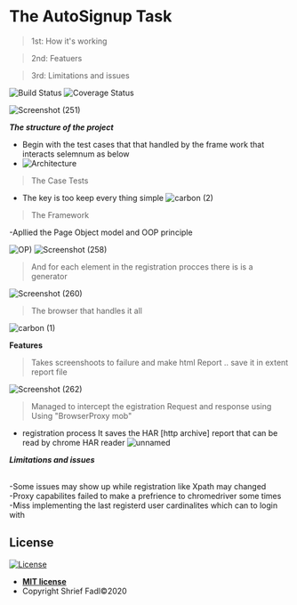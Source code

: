 


# The AutoSignup Task 

>1st: How it's working 

>2nd: Featuers

>3rd: Limitations and issues



![Build Status](http://img.shields.io/travis/badges/badgerbadgerbadger.svg?style=flat-square) ![Coverage Status](http://img.shields.io/coveralls/badges/badgerbadgerbadger.svg?style=flat-square)

![Screenshot (251)](https://user-images.githubusercontent.com/13305274/82570065-63763880-9b81-11ea-8c66-37be8a6280b9.png)



***The structure of the project***


- Begin with the test cases that that handled by the frame work that interacts selemnum as below
- ![Architecture](https://user-images.githubusercontent.com/13305274/82571078-b8667e80-9b82-11ea-91f6-da57558fe977.png)
>The Case Tests
- The key is too keep every thing simple
![carbon (2)](https://user-images.githubusercontent.com/13305274/82580992-2f564400-9b90-11ea-8e35-068e8eb3b7f7.png)




> The Framework

-Apllied the Page Object model and OOP principle 


![OP)](https://user-images.githubusercontent.com/13305274/82574080-e51c9500-9b86-11ea-9204-2dc752c97c91.png) ![Screenshot (258)](https://user-images.githubusercontent.com/13305274/82574636-afc47700-9b87-11ea-8eda-2f5b66f62b10.png)

> And for each element in the registration procces there is is a generator 

![Screenshot (260)](https://user-images.githubusercontent.com/13305274/82574951-1fd2fd00-9b88-11ea-85dc-2aec272a5fc1.png)

> The browser that handles it all

![carbon (1)](https://user-images.githubusercontent.com/13305274/82580799-f74f0100-9b8f-11ea-8f7c-dea80c3d7ac5.png)






**Features**

>Takes screenshoots to failure and make html Report .. save it in extent report file

![Screenshot (262)](https://user-images.githubusercontent.com/13305274/82576232-e13e4200-9b89-11ea-9209-c4f4c3b2936c.png)

>Managed to intercept the egistration Request and response using Using "BrowserProxy mob" 
- registration process It saves the HAR [http archive] report that can be read by chrome HAR reader 
![unnamed](https://user-images.githubusercontent.com/13305274/82577048-b7d1e600-9b8a-11ea-8f16-982e1eb9a9de.png)


***Limitations and issues***


<br>-Some issues may show up while registration like Xpath may changed 
<br>-Proxy capabilites failed to make a prefrience to chromedriver some times
<br>-Miss implementing the last registerd user cardinalites which can to login with 


## License

[![License](http://img.shields.io/:license-mit-blue.svg?style=flat-square)](http://badges.mit-license.org)

- **[MIT license](http://opensource.org/licenses/mit-license.php)**
- Copyright Shrief Fadl©2020 
